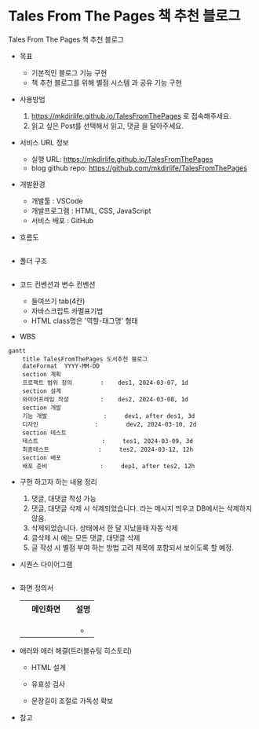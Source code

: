 
# Tales From The Pages 책 추천 블로그
Tales From The Pages 책 추천 블로그

* 목표
    * 기본적인 블로그 기능 구현
    * 책 추천 블로그를 위해 별점 시스템 과 공유 기능 구현

* 사용방법
    1. https://mkdirlife.github.io/TalesFromThePages 로 접속해주세요.
    2. 읽고 싶은 Post를 선택해서 읽고, 댓글 을 달아주세요.

* 서비스 URL 정보
    * 실행 URL: https://mkdirlife.github.io/TalesFromThePages
    * blog github repo: https://github.com/mkdirlife/TalesFromThePages

* 개발환경
   * 개발툴 : VSCode
   * 개발프로그램 : HTML, CSS, JavaScript
   * 서비스 배포 : GitHub    

* 흐름도
```mermaid
```

* 폴더 구조
```
```

* 코드 컨벤션과 변수 컨벤션
   * 들여쓰기 tab(4칸)
   * 자바스크립트 카멜표기법
   * HTML class명은 '역할-태그명' 형태


* WBS
```mermaid
gantt
    title TalesFromThePages 도서추천 블로그
    dateFormat  YYYY-MM-DD
    section 계획
    프로젝트 범위 정의        :    des1, 2024-03-07, 1d
    section 설계
    와이어프레임 작성         :    des2, 2024-03-08, 1d
    section 개발
    기능 개발                :     dev1, after des1, 3d
    디자인                :        dev2, 2024-03-10, 2d
    section 테스트
    테스트                  :     tes1, 2024-03-09, 3d
    최종테스트              :     tes2, 2024-03-12, 12h
    section 배포
    배포 준비               :     dep1, after tes2, 12h
```
* 구현 하고자 하는 내용 정리
   1. 댓글, 대댓글 작성 가능
   2. 댓글, 대댓글 삭제 시 삭제되었습니다. 라는 메시지 띄우고 DB에서는 삭제하지 않음.
   3. 삭제되었습니다. 상태에서 한 달 지났을때 자동 삭제
   4. 글삭제 시 에는 모든 댓글, 대댓글 삭제
   5. 글 작성 시 별점 부여 하는 방법 고려 제목에 포함되서 보이도록 할 예정.


* 시퀀스 다이어그램
```mermaid
```

* 화면 정의서
    <table>
        <tr>
            <th>메인화면</th>
            <th>설명</th>
        </tr>
        <tr>
            <td width="70%">
            </td>
            <td>
                <ul>
                    <li></li>
                </ul>
            </td>
        </tr>
    </table>

* 애러와 애러 해결(트러블슈팅 히스토리)
    * HTML 설계

    * 유효성 검사

    * 문장길이 조절로 가독성 확보


* 참고


